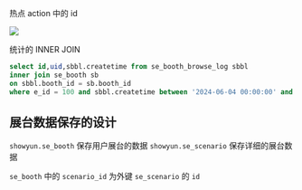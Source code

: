 热点 action 中的 id

![](Pasted%20image%2020240807102636.png)

统计的 INNER JOIN

```sql
select id,uid,sbbl.createtime from se_booth_browse_log sbbl
inner join se_booth sb
on sbbl.booth_id = sb.booth_id
where e_id = 100 and sbbl.createtime between '2024-06-04 00:00:00' and '2024-06-04 23:59:59';
```

## 展台数据保存的设计

`showyun.se_booth` 保存用户展台的数据
`showyun.se_scenario` 保存详细的展台数据

`se_booth` 中的 `scenario_id` 为外键 `se_scenario` 的 `id`
